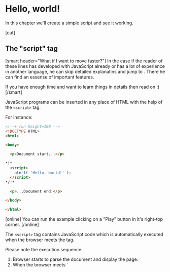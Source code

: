 # Hello, world!

In this chapter we'll create a simple script and see it working.

[cut]
## The "script" tag

[smart header="What if I want to move faster?"]
In the case if the reader of these lines has developed with JavaScript already or has a lot of experience in another language, he can skip detailed explanatins and jump to [](/javascript-specials). There he can find an essense of important features.

If you have enough time and want to learn things in details then read on :)
[/smart]

JavaScript programs can be inserted in any place of HTML with the help of the `<script>` tag.

For instance:

```html
<!--+ run height=100 -->
<!DOCTYPE HTML>
<html>

<body>

  <p>Document start...</p>

*!*
  <script>
    alert( 'Hello, world!' );
  </script>
*/!*

  <p>...Document end.</p>

</body>

</html>
```

[online]
You can run the example clicking on a "Play" button in it's right-top corner.
[/online]

The `<script>` tag contains JavaScript code which is automatically executed when the browser meets the tag.

Please note the execution sequence:

<ol>
<li>Browser starts to parse the document and display the page.</li>
<li>When the browser meets `<script>`, it switches to the JavaScript execution mode. In this mode it executes the script.</li>
<li>The `alert` command shows a message and pauses the execution.</li>
<li>*Note that a part of the page before the script is shown already at this moment.*</li>
<li>When the script is finished, it gets back to the HTML-mode, and *only then* it shows the rest of the document.</li>
</ol>

A visitor won't see the content after the script until it is executed. In other words, a `<script>` tag blocks rendering.


## The modern markup

In the past, `<script>` had a few necessary attributes.

We can find the following in the old code:

<dl>
 <dt>The `type` attribute: <code>&lt;script <u>type</u>=...&gt;</code></dt>

 <dd>The old standard HTML4 required a script to have the type. Usually it was `type="text/javascript"`. The modern HTML standard assumes this `type` by default, no attribute is required.
</dd>

 <dt>The `language` attribute: <code>&lt;script <u>language</u>=...&gt;</code></dt>
  <dd>This attribute was meant to show the language of the script. As of now, this attribute makes no sense, the language is JavaScript by default. No need to use it.</dd>
<dt>Comments before and after scripts.</dt>
<dd>In really ancient books and guides, one may find comments inside `<script>`, like this:

```html
<!--+ no-beautify -->
<script type="text/javascript"><!--
    ...
//--></script>
```

These comments were supposed to hide the code from an old browser that did't understand a `<script>` tag. But all browsers born in the past 15 years know about `<script>`, so that's not an issue. So if you see such code somewhere you know the guide is really old and probably not worth looking into.
</dd>
</dl>

## Summary

<ul>
<li>We can use a `<script>` tag without attributes to add JavaScript code to the page.</li>
<li>A `<script>` tag blocks page rendering. Can be bad. Later we'll see how to evade that.</li>
</ul>

